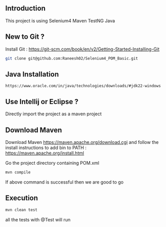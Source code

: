## Introduction
This project is using Selenium4 Maven TestNG Java

## New to Git ?

Install Git : https://git-scm.com/book/en/v2/Getting-Started-Installing-Git

```sh
git clone git@github.com:Raneesh02/Selenium4_POM_Basic.git
```

## Java Installation

```
https://www.oracle.com/in/java/technologies/downloads/#jdk22-windows
```


## Use Intellij or Eclipse ?

Directly import the project as a maven project

## Download Maven

Download Maven https://maven.apache.org/download.cgi and follow the install instructions to add bin to PATH : https://maven.apache.org/install.html 

Go the project directory containing POM.xml

```sh
mvn compile
```

If above command is successful then we are good to go

## Execution

```sh
mvn clean test
```

all the tests with @Test will run

